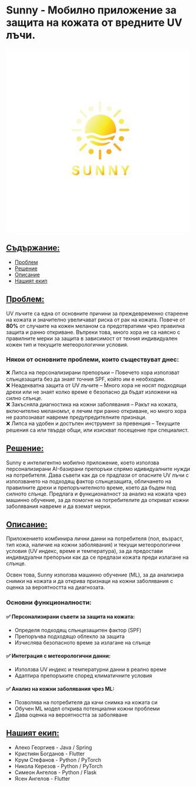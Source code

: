 # Sunny - Мобилно приложение за защита на кожата от вредните UV лъчи.

![Logo](readme-assets/logo.png)

## <u> Съдържание: </u>
- [Проблем](#проблем)
- [Решение](#решение)
- [Описание](#описание)
- [Нашият екип](#нашият-екип)

## <u> Проблем: </u>
UV лъчите са една от основните причини за преждевременно стареене на кожата и значително увеличават риска от рак на кожата. Повече от **80%** от случаите на кожен меланом са предотвратими чрез правилна защита и ранно откриване. Въпреки това, много хора не са наясно с правилните мерки за защита в зависимост от техния индивидуален кожен тип и текущите метеорологични условия.

### Някои от основните проблеми, които съществуват днес:

❌ Липса на персонализирани препоръки – Повечето хора използват слънцезащита без да знаят точния SPF, който им е необходим.  
❌ Неадекватна защита от UV лъчите – Много хора не носят подходящи дрехи или не знаят колко време е безопасно да бъдат изложени на силно слънце.  
❌ Закъсняла диагностика на кожни заболявания – Ракът на кожата, включително меланомът, е лечим при ранно откриване, но много хора не разпознават навреме предупредителните признаци.  
❌ Липса на удобен и достъпен инструмент за превенция – Текущите решения са или твърде общи, или изискват посещение при   специалист.

## <u> Решение: </u>
Sunny е интелигентно мобилно приложение, което използва персонализирани AI-базирани препоръки спрямо идивидуалните нужди на потребителя. Дава съвети как да се прадпази от опасните UV лъчи с използването на подходящ фактор слънцезащита, обличането на правилните дрехи и препоръчителното време, което да бъдем под силното слънце. Предлага и функционалност за анализ на кожата чрез машинно обучение, за да помогне на потребителите да откриват кожни заболявания навреме и да вземат мерки.

## <u> Описание: </u>
Приложението комбинира лични данни на потребителя (пол, възраст, тип кожа, наличие на кожни заболявания) и текущи метеорологични условия (UV индекс, време и температура), за да предостави индивидуални препоръки как да се предпази кожата преди излагане на слънце.

Освен това, Sunny използва машинно обучение (ML), за да анализира снимки на кожата и да открива признаци на кожни заболявания с оценка за вероятността на диагнозата.

### Основни функционалности:
#### ✅ Персонализирани съвети за защита на кожата:
 - Определя подходящ слънцезащитен фактор (SPF)
 - Препоръчва подходящо облекло за защита
 - Изчислява безопасното време за излагане на слънце

#### ✅ Интеграция с метеорологични данни:
 - Използва UV индекс и температурни данни в реално време
 - Адаптира препоръките според климатичните условия

#### ✅ Анализ на кожни заболявания чрез ML:
 - Позволява на потребителя да качи снимка на кожата си
 - Обучен ML модел открива потенциални кожни проблеми
 - Дава оценка на вероятността за заболяване

## <u> Нашият екип: </u>
 - Алеко Георгиев - Java / Spring
 - Кристиян Богданов - Flutter
 - Крум Стефанов - Python / PyTorch
 - Никола Керезов - Python / PyTorch
 - Симеон Ангелов - Python / Flask
 - Ясен Ангелов - Flutter